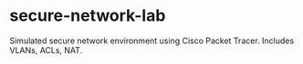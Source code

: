 # secure-network-lab
Simulated secure network environment using Cisco Packet Tracer. Includes VLANs, ACLs, NAT.
